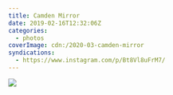 ```yaml
---
title: Camden Mirror
date: 2019-02-16T12:32:06Z
categories:
  - photos
coverImage: cdn:/2020-03-camden-mirror
syndications:
  - https://www.instagram.com/p/Bt8Vl8uFrM7/
---
```


![](cdn:/2020-03-camden-mirror?class=fw)
